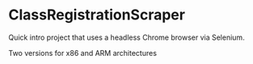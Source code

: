 # ClassRegistrationScraper
Quick intro project that uses a headless Chrome browser via Selenium. 

Two versions for x86 and ARM architectures
